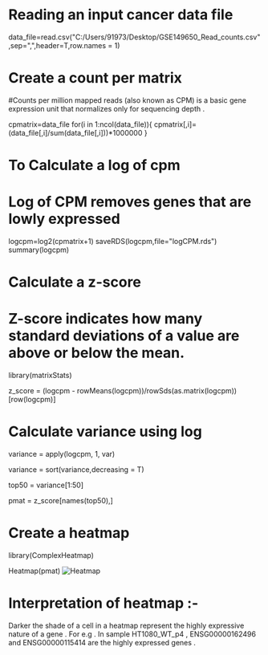 # Reading an input cancer data file
data_file=read.csv("C:/Users/91973/Desktop/GSE149650_Read_counts.csv",sep=",",header=T,row.names = 1)

# Create a count per matrix
#Counts per million mapped reads (also known as CPM) is a basic gene expression unit that normalizes only for sequencing depth .

cpmatrix=data_file
for(i in 1:ncol(data_file)){
  cpmatrix[,i]=(data_file[,i]/sum(data_file[,i]))*1000000
}

# To Calculate a log of cpm
# Log of CPM removes genes that are lowly expressed
logcpm=log2(cpmatrix+1)
saveRDS(logcpm,file="logCPM.rds")
summary(logcpm)

# Calculate a z-score 
# Z-score indicates how many standard deviations of a value are above or below the mean.

library(matrixStats)

z_score = (logcpm - rowMeans(logcpm))/rowSds(as.matrix(logcpm))[row(logcpm)]

# Calculate variance using log 

variance = apply(logcpm, 1, var)

variance = sort(variance,decreasing = T)

top50 = variance[1:50]

pmat = z_score[names(top50),]

# Create a heatmap

library(ComplexHeatmap)

Heatmap(pmat)
![Heatmap](https://user-images.githubusercontent.com/110582335/197956414-265ff60c-1ce3-48b4-92bd-34dead63b887.jpeg)

# Interpretation of heatmap :- 
Darker the shade of a cell in a heatmap represent the highly expressive nature of a gene .
For e.g . In sample HT1080_WT_p4 , ENSG00000162496 and ENSG00000115414 are the highly expressed genes .
